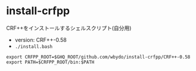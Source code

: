 # install-crfpp
CRF++をインストールするシェルスクリプト(自分用)

- version: CRF++-0.58
- `./install.bash`

```
export CRFPP_ROOT=$GHQ_ROOT/github.com/wbydo/install-crfpp/CRF++-0.58
export PATH=$CRFPP_ROOT/bin:$PATH
```
